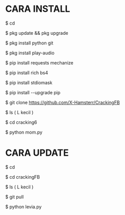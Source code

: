 # CARA INSTALL


$ cd

$ pkg update && pkg upgrade

$ pkg install python git

$ pkg install play-audio

$ pip install requests mechanize

$ pip install rich bs4

$ pip install stdiomask

$ pip install --upgrade pip

$ git clone https://github.com/X-Hamsterr/CrackingFB

$ ls ( L kecil )

$ cd cracking6

$ python mom.py



# CARA UPDATE


$ cd

$ cd crackingFB

$ ls ( L kecil )

$ git pull

$ python levia.py
